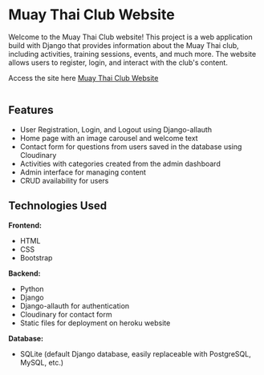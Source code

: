 # Muay Thai Club Website

Welcome to the Muay Thai Club website! This project is a web application build with Django that provides information about the Muay Thai club, including activities, training sessions, events, and much more. The website allows users to register, login, and interact with the club's content.

Access the site here <a href="https://muay-thai-club-website-a215eeee688f.herokuapp.com/">Muay Thai Club Website</a>

<img src="">

## Features

- User Registration, Login, and Logout using Django-allauth
- Home page with an image carousel and welcome text
- Contact form for questions from users saved in the database using Cloudinary
- Activities with categories created from the admin dashboard
- Admin interface for managing content
- CRUD availability for users

## Technologies Used

**Frontend:**
- HTML
- CSS
- Bootstrap

**Backend:**
- Python
- Django
- Django-allauth for authentication
- Cloudinary for contact form
- Static files for deployment on heroku website

**Database:**
- SQLite (default Django database, easily replaceable with PostgreSQL, MySQL, etc.)
